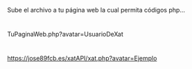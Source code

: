 Sube el archivo a tu página web la cual permita códigos php...
#
TuPaginaWeb.php?avatar=UsuarioDeXat
#
https://jose89fcb.es/xatAPI/xat.php?avatar=Ejemplo
